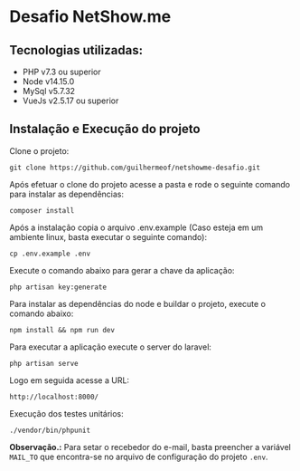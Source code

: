 Desafio NetShow.me
=======================

Tecnologias utilizadas:
-----------------------

 * PHP v7.3 ou superior
 * Node v14.15.0
 * MySql v5.7.32
 * VueJs v2.5.17 ou superior

Instalação e Execução do projeto
------------
Clone o projeto:

    git clone https://github.com/guilhermeof/netshowme-desafio.git

Após efetuar o clone do projeto acesse a pasta e rode o seguinte comando para instalar as dependências:

    composer install
    
Após a instalação copia o arquivo .env.example (Caso esteja em um ambiente linux, basta executar o seguinte comando):

    cp .env.example .env
    
Execute o comando abaixo para gerar a chave da aplicação:

    php artisan key:generate

Para instalar as dependências do node e buildar o projeto, execute o comando abaixo:

    npm install && npm run dev

Para executar a aplicação execute o server do laravel:

    php artisan serve
    
Logo em seguida acesse a URL:

    http://localhost:8000/
    
Execução dos testes unitários:

    ./vendor/bin/phpunit
    
**Observação.:** Para setar o recebedor do e-mail, basta preencher a variável `MAIL_TO` que encontra-se no arquivo de configuração do projeto `.env`.
    
